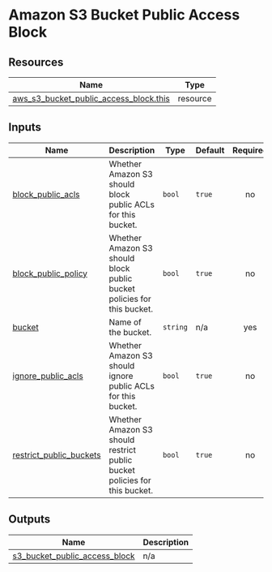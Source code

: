 # Amazon S3 Bucket Public Access Block

## Resources

| Name                                                                                                                                                | Type     |
| --------------------------------------------------------------------------------------------------------------------------------------------------- | -------- |
| [aws_s3_bucket_public_access_block.this](https://registry.terraform.io/providers/hashicorp/aws/latest/docs/resources/s3_bucket_public_access_block) | resource |

## Inputs

| Name                                                                                                   | Description                                                               | Type     | Default | Required |
| ------------------------------------------------------------------------------------------------------ | ------------------------------------------------------------------------- | -------- | ------- | :------: |
| <a name="input_block_public_acls"></a> [block_public_acls](#input_block_public_acls)                   | Whether Amazon S3 should block public ACLs for this bucket.               | `bool`   | `true`  |    no    |
| <a name="input_block_public_policy"></a> [block_public_policy](#input_block_public_policy)             | Whether Amazon S3 should block public bucket policies for this bucket.    | `bool`   | `true`  |    no    |
| <a name="input_bucket"></a> [bucket](#input_bucket)                                                    | Name of the bucket.                                                       | `string` | n/a     |   yes    |
| <a name="input_ignore_public_acls"></a> [ignore_public_acls](#input_ignore_public_acls)                | Whether Amazon S3 should ignore public ACLs for this bucket.              | `bool`   | `true`  |    no    |
| <a name="input_restrict_public_buckets"></a> [restrict_public_buckets](#input_restrict_public_buckets) | Whether Amazon S3 should restrict public bucket policies for this bucket. | `bool`   | `true`  |    no    |

## Outputs

| Name                                                                                                                       | Description                                    |
| -------------------------------------------------------------------------------------------------------------------------- | ---------------------------------------------- |
| <a name="output_s3_bucket_public_access_block"></a> [s3_bucket_public_access_block](#output_s3_bucket_public_access_block) | n/a |
